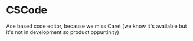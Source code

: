 # CSCode
 Ace based code editor, because we miss Caret (we know it's available but it's not in development so product oppurtinity)

